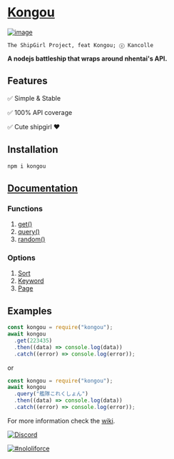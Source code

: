 # [**Kongou**](https://www.npmjs.com/package/kongou)

[![image](https://i.imgur.com/6geUHqy.png)](https://www.pixiv.net/en/artworks/83860230)

```;
The ShipGirl Project, feat Kongou; ⓒ Kancolle
```

**A nodejs battleship that wraps around nhentai's API.**

## Features

✅ Simple & Stable

✅ 100% API coverage

✅ Cute shipgirl ❤

## Installation

```sh
npm i kongou
```

## [Documentation](https://github.com/Curstantine/Kongou/wiki)

### Functions

1. [get()](https://github.com/Curstantine/Kongou/wiki/Functions#get)
2. [query()](https://github.com/Curstantine/Kongou/wiki/Functions#query)
3. [random()](https://github.com/Curstantine/Kongou/wiki/Functions#random)

### Options

1. [Sort](https://github.com/Curstantine/Kongou/wiki/Options#sort)
2. [Keyword](https://github.com/Curstantine/Kongou/wiki/Options#keyword)
3. [Page](https://github.com/Curstantine/Kongou/wiki/Options#page)

## Examples

```js
const kongou = require("kongou");
await kongou
  .get(223435)
  .then((data) => console.log(data))
  .catch((error) => console.log(error));
```

or

```js
const kongou = require("kongou");
await kongou
  .query("艦隊これくしょん")
  .then((data) => console.log(data))
  .catch((error) => console.log(error));
```

For more information check the [wiki](https://github.com/Curstantine/Kongou/wiki).

[![Discord](https://img.shields.io/discord/698062395263942686?color=%235A71C3&label=Discord&logo=discord&logoColor=white)](https://discord.gg/ymuR2htTfy)

[![#nololiforce](https://media.discordapp.net/attachments/398390511842492417/694956805666897920/25662.gif)](https://www.fbi.gov/wanted/ecap)
